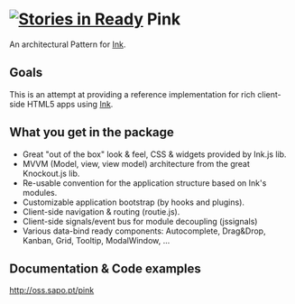 [![Stories in Ready](https://badge.waffle.io/sapo/pink.png?label=ready&title=Ready)](https://waffle.io/sapo/pink)
Pink
=========

An architectural Pattern for [Ink][i].

## Goals

This is an attempt at providing a reference implementation for rich client-side HTML5 apps using [Ink][i].

## What you get in the package

- Great "out of the box" look & feel, CSS & widgets provided by Ink.js lib.
- MVVM (Model, view, view model) architecture from the great Knockout.js lib.
- Re-usable convention for the application structure based on Ink's modules.
- Customizable application bootstrap (by hooks and plugins).
- Client-side navigation & routing (routie.js).
- Client-side signals/event bus for module decoupling (jssignals)
- Various data-bind ready components: Autocomplete, Drag&Drop, Kanban, Grid, Tooltip, ModalWindow, ...


## Documentation & Code examples

http://oss.sapo.pt/pink

 

[i]: https://github.com/sapo/Ink
